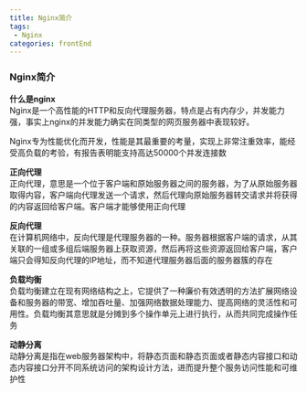 ```yaml
---
title: Nginx简介
tags: 
 - Nginx
categories: frontEnd
---
```


### Nginx简介
**什么是nginx**  
Nginx是一个高性能的HTTP和反向代理服务器，特点是占有内存少，并发能力强，事实上nginx的并发能力确实在同类型的网页服务器中表现较好。  

Nginx专为性能优化而开发，性能是其最重要的考量，实现上非常注重效率，能经受高负载的考验，有报告表明能支持高达50000个并发连接数
        
**正向代理**  
正向代理，意思是一个位于客户端和原始服务器之间的服务器，为了从原始服务器取得内容，客户端向代理发送一个请求，然后代理向原始服务器转交请求并将获得的内容返回给客户端。客户端才能够使用正向代理
        
**反向代理**  
在计算机网络中，反向代理是代理服务器的一种。服务器根据客户端的请求，从其关联的一组或多组后端服务器上获取资源，然后再将这些资源返回给客户端，客户端只会得知反向代理的IP地址，而不知道代理服务器后面的服务器簇的存在
        
**负载均衡**  
负载均衡建立在现有网络结构之上，它提供了一种廉价有效透明的方法扩展网络设备和服务器的带宽、增加吞吐量、加强网络数据处理能力、提高网络的灵活性和可用性。负载均衡其意思就是分摊到多个操作单元上进行执行，从而共同完成操作任务
        
**动静分离**  
动静分离是指在web服务器架构中，将静态页面和静态页面或者静态内容接口和动态内容接口分开不同系统访问的架构设计方法，进而提升整个服务访问性能和可维护性
        
